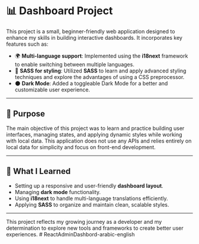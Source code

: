 # 📊 Dashboard Project

This project is a small, beginner-friendly web application designed to enhance my skills in building interactive dashboards. It incorporates key features such as:

- 🌍 **Multi-language support**: Implemented using the **i18next** framework to enable switching between multiple languages.
- 🎨 **SASS for styling**: Utilized **SASS** to learn and apply advanced styling techniques and explore the advantages of using a CSS preprocessor.
- 🌑 **Dark Mode**: Added a toggleable Dark Mode for a better and customizable user experience.

---

## 🌟 Purpose

The main objective of this project was to learn and practice building user interfaces, managing states, and applying dynamic styles while working with local data. This application does not use any APIs and relies entirely on local data for simplicity and focus on front-end development.

---

## 🚀 What I Learned

- Setting up a responsive and user-friendly **dashboard layout**.
- Managing **dark mode** functionality.
- Using **i18next** to handle multi-language translations efficiently.
- Applying **SASS** to organize and maintain clean, scalable styles.

---

This project reflects my growing journey as a developer and my determination to explore new tools and frameworks to create better user experiences.
#   R e a c t A d m i n D a s h b o r d - a r a b i c - e n g l i s h  
 